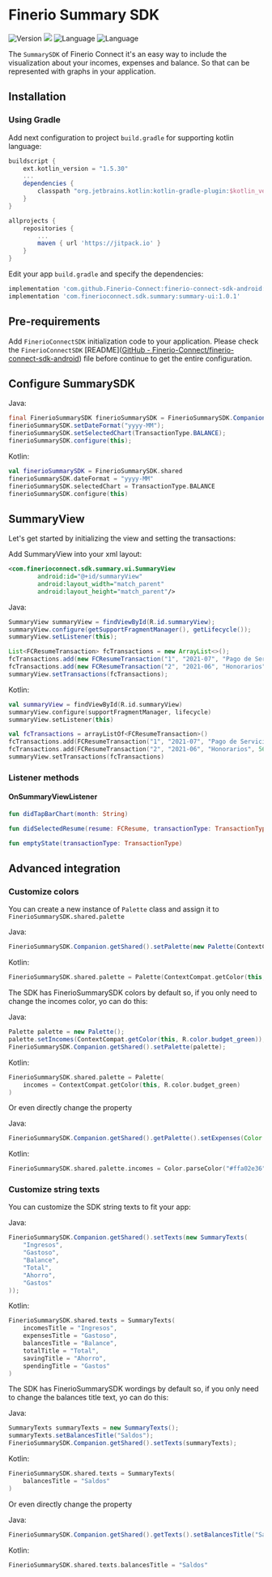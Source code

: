 # Finerio Summary SDK

![Version](https://img.shields.io/badge/version-1.0.0-blue.svg)
![](https://img.shields.io/badge/minSDK-16+-blue.svg)
![Language](https://img.shields.io/badge/Language-Java-orange.svg)
![Language](https://img.shields.io/badge/Language-Kotlin-purple.svg)

The `SummarySDK` of Finerio Connect it's an easy way to include the visualization about your incomes, expenses and balance. So that can be represented with graphs in your application.

## Installation

### Using Gradle

Add next configuration to project `build.gradle` for supporting kotlin language:

```gradle
buildscript {
    ext.kotlin_version = "1.5.30"
    ...
    dependencies {
        classpath "org.jetbrains.kotlin:kotlin-gradle-plugin:$kotlin_version"
    }
}

allprojects {
    repositories {
        ...
        maven { url 'https://jitpack.io' }
    }
}
```

Edit your app `build.gradle` and specify the dependencies:

```gradle
implementation 'com.github.Finerio-Connect:finerio-connect-sdk-android:1.0.2'
implementation 'com.finerioconnect.sdk.summary:summary-ui:1.0.1'
```

## Pre-requirements

Add `FinerioConnectSDK` initialization code to your application. Please check the `FinerioConnectSDK` [README]([GitHub - Finerio-Connect/finerio-connect-sdk-android](https://github.com/Finerio-Connect/finerio-connect-sdk-android#readme)) file before continue to get the entire configuration.

## Configure SummarySDK

Java:

```java
final FinerioSummarySDK finerioSummarySDK = FinerioSummarySDK.Companion.getShared();
finerioSummarySDK.setDateFormat("yyyy-MM");
finerioSummarySDK.setSelectedChart(TransactionType.BALANCE);
finerioSummarySDK.configure(this);
```

Kotlin:

```kotlin
val finerioSummarySDK = FinerioSummarySDK.shared
finerioSummarySDK.dateFormat = "yyyy-MM"
finerioSummarySDK.selectedChart = TransactionType.BALANCE
finerioSummarySDK.configure(this)
```

## SummaryView

Let's get started by initializing the view and setting the transactions:

Add SummaryView into your xml layout:

```xml
<com.finerioconnect.sdk.summary.ui.SummaryView
        android:id="@+id/summaryView"
        android:layout_width="match_parent"
        android:layout_height="match_parent"/>
```

Java:

```java
SummaryView summaryView = findViewById(R.id.summaryView);
summaryView.configure(getSupportFragmentManager(), getLifecycle());
summaryView.setListener(this);

List<FCResumeTransaction> fcTransactions = new ArrayList<>();
fcTransactions.add(new FCResumeTransaction("1", "2021-07", "Pago de Servicio de Internet", 766.00, new FCCategory("3", "Educación y Trabajo", "#B33771", "", null, null, null, null)));
fcTransactions.add(new FCResumeTransaction("2", "2021-06", "Honorarios", 5600.00, new FCCategory("6", "Ingresos", "#099FE2", "", null, null, null, null)));
summaryView.setTransactions(fcTransactions);
```

Kotlin:

```kotlin
val summaryView = findViewById(R.id.summaryView)
summaryView.configure(supportFragmentManager, lifecycle)
summaryView.setListener(this)

val fcTransactions = arrayListOf<FCResumeTransaction>()
fcTransactions.add(FCResumeTransaction("1", "2021-07", "Pago de Servicio de Internet", 766.00, FCCategory("3", "Educación y Trabajo", "#B33771", "", null, null, null, null)))
fcTransactions.add(FCResumeTransaction("2", "2021-06", "Honorarios", 5600.00, FCCategory("6", "Ingresos", "#099FE2", "", null, null, null, null)))
summaryView.setTransactions(fcTransactions)
```

### Listener methods

#### OnSummaryViewListener

```kotlin
fun didTapBarChart(month: String)

fun didSelectedResume(resume: FCResume, transactionType: TransactionType)

fun emptyState(transactionType: TransactionType)
```

## Advanced integration

### Customize colors

You can create a new instance of `Palette` class and assign it to `FinerioSummarySDK.shared.palette`

Java:

```java
FinerioSummarySDK.Companion.getShared().setPalette(new Palette(ContextCompat.getColor(this, R.color.budget_green), Color.parseColor("#ffa02e36")));
```

Kotlin:

```kotlin
FinerioSummarySDK.shared.palette = Palette(ContextCompat.getColor(this, R.color.budget_green), Color.parseColor("#ffa02e36"))
```

The SDK has FinerioSummarySDK colors by default so, if you only need to change the incomes color, yo can do this:

Java:

```java
Palette palette = new Palette();
palette.setIncomes(ContextCompat.getColor(this, R.color.budget_green));
FinerioSummarySDK.Companion.getShared().setPalette(palette);
```

Kotlin:

```kotlin
FinerioSummarySDK.shared.palette = Palette(
    incomes = ContextCompat.getColor(this, R.color.budget_green)
)
```

Or even directly change the property

Java:

```java
FinerioSummarySDK.Companion.getShared().getPalette().setExpenses(Color.parseColor("#ffa02e36"));
```

Kotlin:

```kotlin
FinerioSummarySDK.shared.palette.incomes = Color.parseColor("#ffa02e36")
```

### Customize string texts

You can customize the SDK string texts to fit your app:

Java:

```java
FinerioSummarySDK.Companion.getShared().setTexts(new SummaryTexts(
    "Ingresos",
    "Gastoso",
    "Balance",
    "Total",
    "Ahorro",
    "Gastos"
));
```

Kotlin:

```kotlin
FinerioSummarySDK.shared.texts = SummaryTexts(
    incomesTitle = "Ingresos",
    expensesTitle = "Gastoso",
    balancesTitle = "Balance",
    totalTitle = "Total",
    savingTitle = "Ahorro",
    spendingTitle = "Gastos"
)
```

The SDK has FinerioSummarySDK wordings by default so, if you only need to change the balances title text, yo can do this:

Java:

```java
SummaryTexts summaryTexts = new SummaryTexts();
summaryTexts.setBalancesTitle("Saldos");
FinerioSummarySDK.Companion.getShared().setTexts(summaryTexts);
```

Kotlin:

```kotlin
FinerioSummarySDK.shared.texts = SummaryTexts(
    balancesTitle = "Saldos"
)
```

Or even directly change the property

Java:

```java
FinerioSummarySDK.Companion.getShared().getTexts().setBalancesTitle("Saldos");
```

Kotlin:

```kotlin
FinerioSummarySDK.shared.texts.balancesTitle = "Saldos"
```
